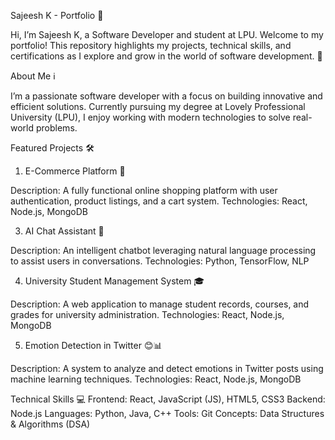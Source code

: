 Sajeesh K - Portfolio 🚀

Hi, I’m Sajeesh K, a Software Developer and student at LPU. Welcome to my portfolio! This repository highlights my projects, technical skills, and certifications as I explore and grow in the world of software development. 🌟

About Me ℹ️

I’m a passionate software developer with a focus on building innovative and efficient solutions. Currently pursuing my degree at Lovely Professional University (LPU), I enjoy working with modern technologies to solve real-world problems.

Featured Projects 🛠️

1. E-Commerce Platform 🛒
   
Description: A fully functional online shopping platform with user authentication, product listings, and a cart system.
Technologies: React, Node.js, MongoDB

3. AI Chat Assistant 🤖
   
Description: An intelligent chatbot leveraging natural language processing to assist users in conversations.
Technologies: Python, TensorFlow, NLP

4. University Student Management System 🎓
   
Description: A web application to manage student records, courses, and grades for university administration.
Technologies: React, Node.js, MongoDB

5. Emotion Detection in Twitter 😊📊
   
Description: A system to analyze and detect emotions in Twitter posts using machine learning techniques.
Technologies: React, Node.js, MongoDB

Technical Skills 💻
Frontend: React, JavaScript (JS), HTML5, CSS3
Backend: Node.js
Languages: Python, Java, C++
Tools: Git
Concepts: Data Structures & Algorithms (DSA)
